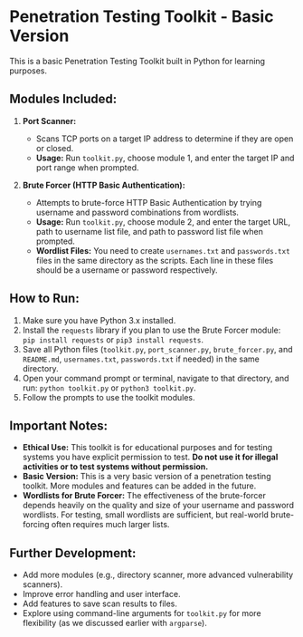# Penetration Testing Toolkit - Basic Version

This is a basic Penetration Testing Toolkit built in Python for learning purposes.

## Modules Included:

1.  **Port Scanner:**
    -   Scans TCP ports on a target IP address to determine if they are open or closed.
    -   **Usage:** Run `toolkit.py`, choose module 1, and enter the target IP and port range when prompted.

2.  **Brute Forcer (HTTP Basic Authentication):**
    -   Attempts to brute-force HTTP Basic Authentication by trying username and password combinations from wordlists.
    -   **Usage:** Run `toolkit.py`, choose module 2, and enter the target URL, path to username list file, and path to password list file when prompted.
    -   **Wordlist Files:** You need to create `usernames.txt` and `passwords.txt` files in the same directory as the scripts. Each line in these files should be a username or password respectively.

## How to Run:

1.  Make sure you have Python 3.x installed.
2.  Install the `requests` library if you plan to use the Brute Forcer module: `pip install requests` or `pip3 install requests`.
3.  Save all Python files (`toolkit.py`, `port_scanner.py`, `brute_forcer.py`, and `README.md`, `usernames.txt`, `passwords.txt` if needed) in the same directory.
4.  Open your command prompt or terminal, navigate to that directory, and run: `python toolkit.py` or `python3 toolkit.py`.
5.  Follow the prompts to use the toolkit modules.

## Important Notes:

-   **Ethical Use:** This toolkit is for educational purposes and for testing systems you have explicit permission to test. **Do not use it for illegal activities or to test systems without permission.**
-   **Basic Version:** This is a very basic version of a penetration testing toolkit. More modules and features can be added in the future.
-   **Wordlists for Brute Forcer:** The effectiveness of the brute-forcer depends heavily on the quality and size of your username and password wordlists. For testing, small wordlists are sufficient, but real-world brute-forcing often requires much larger lists.

## Further Development:

-   Add more modules (e.g., directory scanner, more advanced vulnerability scanners).
-   Improve error handling and user interface.
-   Add features to save scan results to files.
-   Explore using command-line arguments for `toolkit.py` for more flexibility (as we discussed earlier with `argparse`).